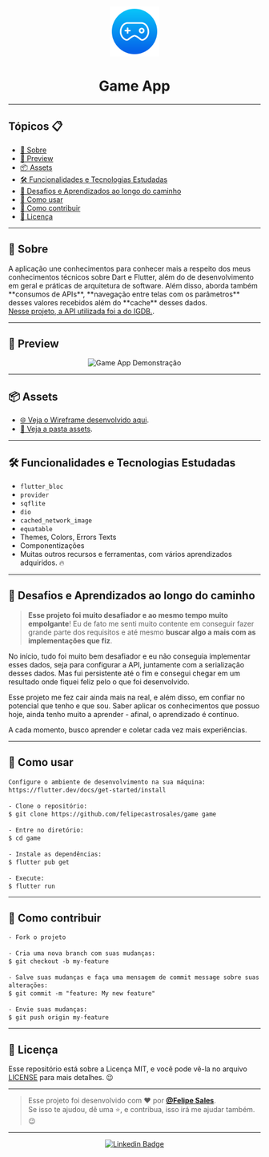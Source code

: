 <p align="center">
    <img src="assets\images\logo.png" width="100" alt="Logo Game App"/>
</p>

<h1 align="center">Game App</h1>

---

<h2>Tópicos 📋</h2>

   <p>

   - [📖 Sobre](#-sobre)
   - [📱 Preview](#-preview)
   - [📦 Assets](#-assets)
   - [🛠️ Funcionalidades e Tecnologias Estudadas](#%EF%B8%8F-funcionalidades-e-tecnologias-estudadas)
   - [🤯 Desafios e Aprendizados ao longo do caminho](#-desafios-e-aprendizados-ao-longo-do-caminho)
   - [🤔 Como usar](#-como-usar)
   - [💪 Como contribuir](#-como-contribuir)
   - [📝 Licença](#-licença)

   </p>

---

<h2>📖 Sobre</h2>

<p>
    A aplicação une conhecimentos para conhecer mais a respeito dos meus conhecimentos técnicos sobre Dart e Flutter, além do de desenvolvimento em geral e práticas de arquitetura de software.
    Além disso, aborda também **consumos de APIs**, **navegação entre telas com os parâmetros** desses valores recebidos além do **cache** desses dados.<br> 
    <a href="https://api-docs.igdb.com/#about">Nesse projeto, a API utilizada foi a do IGDB.</a>.<br>
</p>

---

<h2>📱 Preview</h2>

   <p align="center">
      <img src="assets/images/screenshots/demo.gif" width="400" alt="Game App Demonstração">
   </p>

---

<h2>📦 Assets</h2>

- <a href="https://whimsical.com/game-Q1ajEXiw2dHRrXTa2atfK5">🌐 Veja o Wireframe desenvolvido aqui</a>.<br>
- <a href="https://github.com/felipecastrosales/game/tree/master/assets">📁 Veja a pasta assets</a>.<br>

---   

<h2>🛠️ Funcionalidades e Tecnologias Estudadas</h2>

- `flutter_bloc`
- `provider`
- `sqflite`
- `dio`
- `cached_network_image`
- `equatable`
- Themes, Colors, Errors Texts
- Componentizações
- Muitas outros recursos e ferramentas, com vários aprendizados adquiridos. 🔥
   </p>

---

<h2>🤯 Desafios e Aprendizados ao longo do caminho</h2>

   > **Esse projeto foi muito desafiador e ao mesmo tempo muito empolgante**! 
   Eu de fato me senti muito contente em conseguir fazer grande parte dos requisitos e até mesmo **buscar algo a mais com as implementações que fiz**.

   No início, tudo foi muito bem desafiador e eu não conseguia implementar esses dados, seja para configurar a API, juntamente com a serialização desses dados. Mas fui persistente até o fim e consegui chegar em um resultado onde fiquei feliz pelo o que foi desenvolvido. <br>

   Esse projeto me fez cair ainda mais na real, e além disso, em confiar no potencial que tenho e que sou. Saber aplicar os conhecimentos que possuo hoje, ainda tenho muito a aprender - afinal, o aprendizado é contínuo. <br>

   A cada momento, busco aprender e coletar cada vez mais experiências.<br>
   </p>

---

<h2>🤔 Como usar</h2>

   ```
   Configure o ambiente de desenvolvimento na sua máquina:
   https://flutter.dev/docs/get-started/install

   - Clone o repositório:
   $ git clone https://github.com/felipecastrosales/game game

   - Entre no diretório:
   $ cd game

   - Instale as dependências:
   $ flutter pub get

   - Execute:
   $ flutter run
   ```

---

<h2>💪 Como contribuir</h2>

   ```
   - Fork o projeto 

   - Cria uma nova branch com suas mudanças:
   $ git checkout -b my-feature

   - Salve suas mudanças e faça uma mensagem de commit message sobre suas alterações:
   $ git commit -m "feature: My new feature"

   - Envie suas mudanças:
   $ git push origin my-feature
   ```

---

<h2>📝 Licença</h2>

<p>
   Esse repositório está sobre a Licença MIT, e você pode vê-la no arquivo <a href="https://github.com/felipecastrosales/game/blob/master/LICENSE">LICENSE</a> para mais detalhes. 😉
</p>

---

   >Esse projeto foi desenvolvido com ❤️ por **[@Felipe Sales](https://www.linkedin.com/in/felipecastrosales/)**.<br>
   Se isso te ajudou, dê uma ⭐, e contribua, isso irá me ajudar também. 😉

---

   <div align="center">

   [![Linkedin Badge](https://img.shields.io/badge/-Felipe%20Sales-292929?style=flat-square&logo=Linkedin&logoColor=white&link=https://www.linkedin.com/in/felipecastrosales/)](https://www.linkedin.com/in/felipecastrosales/)

   </div>